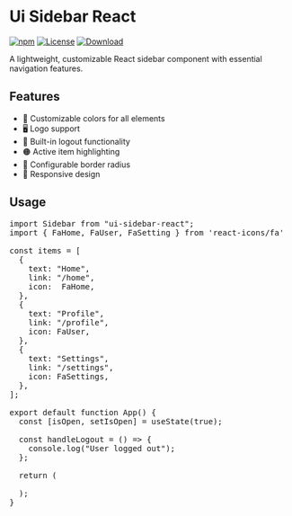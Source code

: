 # Ui Sidebar React

[![npm][version]][npm-url]
[![License][license]][npm-url]
[![Download][download]][npm-url]

[version]: https://img.shields.io/npm/v/ui-sidebar-react.svg?style=flat-square
[license]: https://img.shields.io/github/license/your-username/ui-sidebar-react?style=flat-square
[download]: https://img.shields.io/npm/dt/ui-sidebar-react?style=flat-square
[npm-url]: https://www.npmjs.com/package/ui-sidebar-react

A lightweight, customizable React sidebar component with essential navigation features.

## Features

- 🎨 Customizable colors for all elements
- 🖥️ Logo support
- 🔘 Built-in logout functionality
- 🟠 Active item highlighting
- 🔳 Configurable border radius
- 📱 Responsive design

## Usage

<pre>
import Sidebar from "ui-sidebar-react";
import { FaHome, FaUser, FaSetting } from 'react-icons/fa'

const items = [
  {
    text: "Home",
    link: "/home",
    icon:  FaHome,
  },
  {
    text: "Profile",
    link: "/profile",
    icon: FaUser,
  },
  {
    text: "Settings",
    link: "/settings",
    icon: FaSettings,
  },
];

export default function App() {
  const [isOpen, setIsOpen] = useState(true);

  const handleLogout = () => {
    console.log("User logged out");
  };

  return (
    <Sidebar
      isOpen={isOpen} // Prop to show or hide Sidebar
      items={items} // Array of items
      logo="https://yourdomain.com/logo.png" // Replace with your logo
      bgColor="#111" // replace with your bgColor
      textColor="#fff" // replace with your text color
      tileColor="orange" // replace with your tile color
      showLogout={true} // show or hide logout button
      logoutFn={handleLogout} // handle logout functions
      radius="12px" // radius of tiles
    />
  );
}
 </pre>
